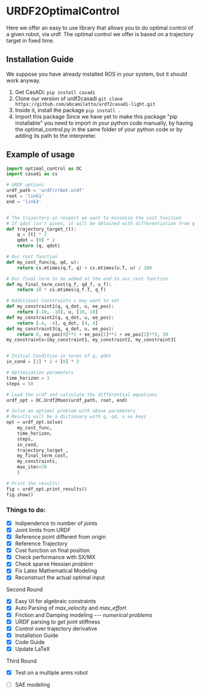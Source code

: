 # URDF2OptimalControl
Here we offer an easy to use library that allows you to do optimal control of a given robot, via urdf.
The optimal control we offer is based on a trajectory target in fixed time.

## Installation Guide
We suppose you have already installed ROS in your system, but it should work anyway.
1. Get CasADi: `pip install casadi`
2. Clone our version of urdf2casadi `git clone https://github.com/abcamiletto/urdf2casadi-light.git`
3. Inside it, install the package `pip install .`
4. Import this package
Since we have yet to make this package "pip installable" you need to import in your python code manually, by having the optimal_control.py in the same folder of your python code or by adding its path to the interpreter.

## Example of usage
```python
import optimal_control as OC
import casadi as cs

# URDF options
urdf_path = 'urdf/rrbot.urdf'
root = 'link1'
end = 'link3'


# The trajectory in respect we want to minimize the cost function
# If qdot isn't given, it will be obtained with differentiation from q
def trajectory_target_(t):
    q = [t] * 2
    qdot = [0] * 2
    return (q, qdot)

# Our cost function
def my_cost_func(q, qd, u):
    return cs.mtimes(q.T, q) + cs.mtimes(u.T, u) / 100

# Our final term to be added at the end to our cost function
def my_final_term_cost(q_f, qd_f, u_f):
    return 10 * cs.mtimes(q_f.T, q_f)

# Additional Constraints i may want to set
def my_constraint1(q, q_dot, u, ee_pos):
    return [-10, -10], u, [10, 10]
def my_constraint2(q, q_dot, u, ee_pos):
    return [-4, -4], q_dot, [4, 4]
def my_constraint3(q, q_dot, u, ee_pos):
    return 0, ee_pos[0]**2 + ee_pos[1]**2 + ee_pos[2]**2, 20
my_constraints=[my_constraint1, my_constraint2, my_constraint3]


# Initial Condition in terms of q, qdot
in_cond = [1] * 2 + [0] * 2

# Optimization parameters
time_horizon = 1
steps = 50

# Load the urdf and calculate the differential equations
urdf_opt = OC.Urdf2Moon(urdf_path, root, end)

# Solve an optimal problem with above parameters
# Results will be a dictionary with q, qd, u as keys
opt = urdf_opt.solve(
    my_cost_func,
    time_horizon,
    steps,
    in_cond,
    trajectory_target_,
    my_final_term_cost,
    my_constraints,
    max_iter=70
    )

# Print the results!
fig = urdf_opt.print_results()
fig.show()
```


### Things to do:

- [x] Indipendence to number of joints
- [x] Joint limits from URDF
- [x] Reference point different from origin
- [x] Reference Trajectory
- [x] Cost function on final position
- [x] Check performance with SX/MX
- [x] Check sparse Hessian *problem*
- [x] Fix Latex Mathematical Modeling
- [x] Reconstruct the actual optimal input

Second Round

- [x] Easy UI for algebraic constraints
- [x] Auto Parsing of *max_velocity* and *max_effort*
- [x] Friction and Damping modeling --- *numerical problems*
- [x] URDF parsing to get joint stiffness 
- [x] Control over trajectory derivative
- [x] Installation Guide
- [x] Code Guide 
- [x] Update LaTeX

Third Round

- [x] Test on a multiple arms robot
- [ ] SAE modeling


